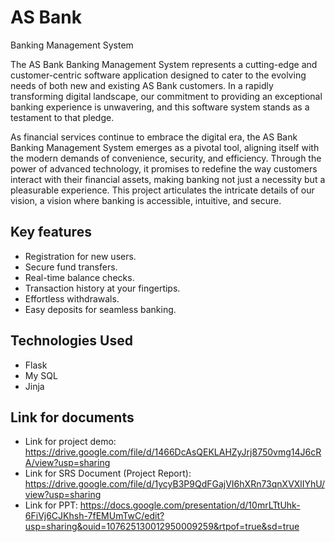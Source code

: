 # AS Bank
Banking Management System

The AS Bank Banking Management System represents a cutting-edge and customer-centric software application designed to cater to the evolving needs of both new and existing AS Bank customers. In a rapidly transforming digital landscape, our commitment to providing an exceptional banking experience is unwavering, and this software system stands as a testament to that pledge. 

As financial services continue to embrace the digital era, the AS Bank Banking Management System emerges as a pivotal tool, aligning itself with the modern demands of convenience, security, and efficiency. Through the power of advanced technology, it promises to redefine the way customers interact with their financial assets, making banking not just a necessity but a pleasurable experience. This project articulates the intricate details of our vision, a vision where banking is accessible, intuitive, and secure.

## Key features
- Registration for new users.
- Secure fund transfers.
- Real-time balance checks.
- Transaction history at your fingertips.
- Effortless withdrawals.
- Easy deposits for seamless banking.

## Technologies Used
- Flask
- My SQL
- Jinja

## Link for documents
- Link for project demo: https://drive.google.com/file/d/1466DcAsQEKLAHZyJrj8750vmg14J6cRA/view?usp=sharing
- Link for SRS Document (Project Report): https://drive.google.com/file/d/1ycyB3P9QdFGajVI6hXRn73qnXVXlIYhU/view?usp=sharing
- Link for PPT: https://docs.google.com/presentation/d/10mrLTtUhk-6FiVj6CJKhsh-7fEMUmTwC/edit?usp=sharing&ouid=107625130012950009259&rtpof=true&sd=true
